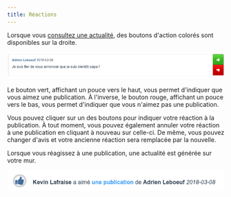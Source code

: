 ```yaml
---
title: Réactions
---
```


Lorsque vous [consultez une actualité](feeds.md), des boutons d'action colorés sont disponibles sur la droite.

![Exemple de publication texte avec boutons de réaction](img/textpost.jpg)

Le bouton vert, affichant un pouce vers le haut, vous permet d'indiquer que vous aimez une publication. À l'inverse, le bouton rouge, affichant un pouce vers le bas, vous permet d'indiquer que vous n'aimez pas une publication.

Vous pouvez cliquer sur un des boutons pour indiquer votre réaction à la publication. À tout moment, vous pouvez également annuler votre réaction à une publication en cliquant à nouveau sur celle-ci. De même, vous pouvez changer d'avis et votre ancienne réaction sera remplacée par la nouvelle.

Lorsque vous réagissez à une publication, une actualité est générée sur votre mur.

![Exemple de réaction à une publication](img/likeactivity.jpg)
